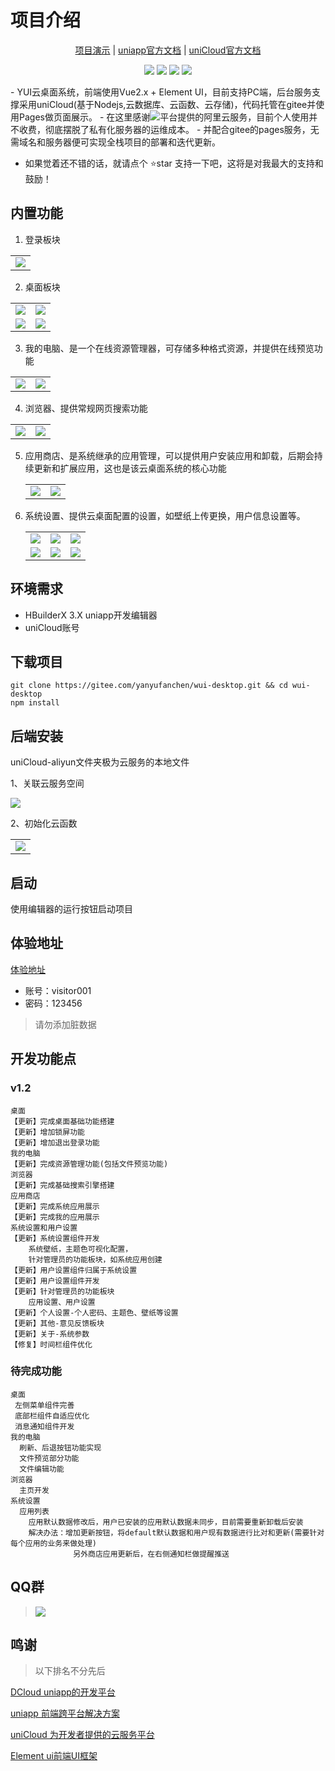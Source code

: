 # 项目介绍

<p align="center">
    <a href="https://yanyufanchen.gitee.io/wui-desktop" target="_blank">项目演示</a> |
    <a href="https://uniapp.dcloud.io/README" target="_blank">uniapp官方文档</a>  |
    <a href="https://uniapp.dcloud.io/uniCloud/README" target="_blank">uniCloud官方文档</a> 
</p>

<p align="center">
    <img src="https://gitee.com/yanyufanchen/wui-desktop/badge/star.svg?theme=dark" />
    <img src="https://gitee.com/yanyufanchen/wui-desktop/badge/fork.svg?theme=dark" />
    <img src="https://svg.hamm.cn/badge.svg?key=License&value=Apache-2.0&color=da4a00" />
    <img src="https://svg.hamm.cn/badge.svg?key=wui-desktop&value=v1.2.0" />
</p>
- 
   YUI云桌面系统，前端使用Vue2.x + Element UI，目前支持PC端，后台服务支撑采用uniCloud(基于Nodejs,云数据库、云函数、云存储)，代码托管在gitee并使用Pages做页面展示。
- 
   在这里感谢<img src="https://svg.hamm.cn/badge.svg?key=uniCloud&value=3.3.7-alpha" />平台提供的阿里云服务，目前个人使用并不收费，彻底摆脱了私有化服务器的运维成本。
- 
   并配合gitee的pages服务，无需域名和服务器便可实现全栈项目的部署和迭代更新。

- 
   如果觉着还不错的话，就请点个 ⭐star 支持一下吧，这将是对我最大的支持和鼓励！


## 内置功能

1.  登录板块
  <table>
    <tr>
        <td><img src="docs/image/1.png"></td>
    </tr>
  </table>

2.  桌面板块
  <table>
    <tr>
        <td><img src="docs/image/2.png"></td>
        <td><img src="docs/image/3.png"></td>
    </tr>
  <tr>
      <td><img src="docs/image/4.png"></td>
      <td><img src="docs/image/5.png"></td>
  </tr>
  </table>

3.  我的电脑、是一个在线资源管理器，可存储多种格式资源，并提供在线预览功能
  <table>
    <tr>
        <td><img src="docs/image/7.png"></td>
        <td><img src="docs/image/8.png"></td>
    </tr>
  </table>

4.  浏览器、提供常规网页搜索功能
  <table>
    <tr>
        <td><img src="docs/image/11.png"></td>
        <td><img src="docs/image/12.png"></td>
    </tr>
  </table>

5. 应用商店、是系统继承的应用管理，可以提供用户安装应用和卸载，后期会持续更新和扩展应用，这也是该云桌面系统的核心功能

   <table>
   <tr>
   <td><img src="docs/image/9.png"></td>
   <td><img src="docs/image/10.png"></td>
   </tr>
   </table>

6. 系统设置、提供云桌面配置的设置，如壁纸上传更换，用户信息设置等。

   <table>
   <tr>
   <td><img src="docs/image/13.png"></td>
   <td><img src="docs/image/14.png"></td>
   <td><img src="docs/image/15.png"></td>
   </tr>
   <tr>
   <td><img src="docs/image/16.png"></td>
   <td><img src="docs/image/17.png"></td>
   <td><img src="docs/image/18.png"></td>
   </tr>
   </table>

## 环境需求

- HBuilderX 3.X uniapp开发编辑器
- uniCloud账号


## 下载项目
```shell
git clone https://gitee.com/yanyufanchen/wui-desktop.git && cd wui-desktop
npm install
```

## 后端安装
uniCloud-aliyun文件夹极为云服务的本地文件

1、关联云服务空间

</table>

<tr>
<td><img src="docs/image/1-1.png"></td>
</tr>

</table>

2、初始化云函数

<table>
<tr>
<td><img src="docs/image/1-2.png"></td>
</tr>
</table>

## 启动

使用编辑器的运行按钮启动项目

## 体验地址

[体验地址](https://yanyufanchen.gitee.io/wui-desktop/)

- 账号：visitor001
- 密码：123456

> 请勿添加脏数据

## 开发功能点
### v1.2
```
桌面
【更新】完成桌面基础功能搭建
【更新】增加锁屏功能
【更新】增加退出登录功能
我的电脑
【更新】完成资源管理功能(包括文件预览功能)
浏览器
【更新】完成基础搜索引擎搭建
应用商店
【更新】完成系统应用展示
【更新】完成我的应用展示
系统设置和用户设置
【更新】系统设置组件开发
	系统壁纸，主题色可视化配置，
	针对管理员的功能板块，如系统应用创建
【更新】用户设置组件归属于系统设置
【更新】用户设置组件开发
【更新】针对管理员的功能板块
 	应用设置、用户设置
【更新】个人设置-个人密码、主题色、壁纸等设置
【更新】其他-意见反馈板块
【更新】关于-系统参数
【修复】时间栏组件优化
```
### 待完成功能
```
桌面
 左侧菜单组件完善
 底部栏组件自适应优化
 消息通知组件开发
我的电脑
  刷新、后退按钮功能实现
  文件预览部分功能
  文件编辑功能
浏览器
  主页开发
系统设置
  应用列表
    应用默认数据修改后，用户已安装的应用默认数据未同步，目前需要重新卸载后安装
    解决办法：增加更新按钮，将default默认数据和用户现有数据进行比对和更新(需要针对每个应用的业务来做处理) 
              另外商店应用更新后，在右侧通知栏做提醒推送
```

## QQ群

> <img src="https://img.shields.io/badge/Q群-暂无-red.svg" />

## 鸣谢

> 以下排名不分先后

[DCloud uniapp的开发平台](https://www.dcloud.io/)

[uniapp 前端跨平台解决方案](https://uniapp.dcloud.io/)

[uniCloud 为开发者提供的云服务平台](https://uniapp.dcloud.net.cn/uniCloud/README)

[Element ui前端UI框架](https://element.eleme.cn/#/zh-CN/guide/design)

